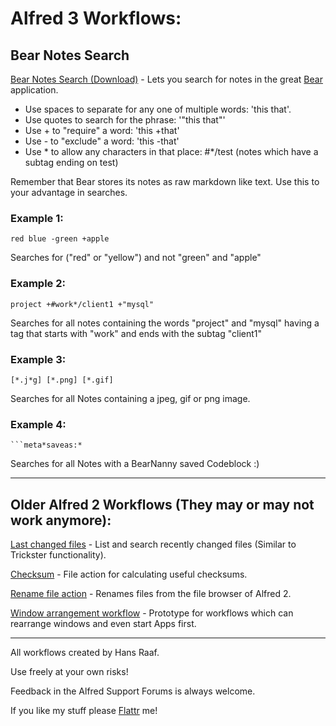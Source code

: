 # Alfred 3 Workflows:

## Bear Notes Search

[Bear Notes Search (Download)](https://github.com/oderwat/alfredworkflows/raw/master/Bear%20Notes%20Search.alfredworkflow) - Lets you search for notes in the great [Bear](www.bear-writer.com/) application.

* Use spaces to separate for any one of multiple words: 'this that'.
* Use quotes to search for the phrase: '"this that"'
* Use + to "require" a word: 'this +that'
* Use - to "exclude" a word: 'this -that'
* Use * to allow any characters in that place: #*/test (notes which have a subtag ending on test)

Remember that Bear stores its notes as raw markdown like text. Use this to your advantage in searches.

### Example 1:

`red blue -green +apple`

Searches for ("red" or "yellow") and not "green" and "apple"

### Example 2:

`project +#work*/client1 +"mysql"`

Searches for all notes containing the words "project" and "mysql" having a tag that starts with "work" and ends with the subtag "client1"

### Example 3:

`[*.j*g] [*.png] [*.gif]`

Searches for all Notes containing a jpeg, gif or png image.

### Example 4:

    ```meta*saveas:*

Searches for all Notes with a BearNanny saved Codeblock :)

---
## Older Alfred 2 Workflows (They may or may not work anymore):

[Last changed files](http://www.alfredforum.com/topic/1715-find-files-recently-changed-similar-to-trickster-functionality/) - List and search recently changed files (Similar to Trickster functionality).

[Checksum](http://www.alfredforum.com/topic/2064-file-action-for-calculating-useful-checksums/) - File action for calculating useful checksums.

[Rename file action](http://www.alfredforum.com/topic/1779-rename-file-action/) - Renames files from the file browser of Alfred 2.

[Window arrangement workflow](http://www.alfredforum.com/topic/1737-window-arrangement-workflow/) - Prototype for workflows which can rearrange windows and even start Apps first.

---
All workflows created by Hans Raaf.

Use freely at your own risks!

Feedback in the Alfred Support Forums is always welcome.

If you like my stuff please [Flattr](https://flattr.com/profile/oderwat) me!
